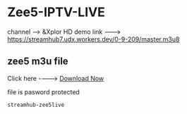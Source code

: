 # Zee5-IPTV-LIVE


channel --> &Xplor HD
demo link ---> https://streamhub7.udx.workers.dev/0-9-209/master.m3u8

## zee5 m3u file
Click here ----> [Download Now](https://short-jambo.com/streamhub7)

file is pasword protected
```
streamhub-zee5live
```


